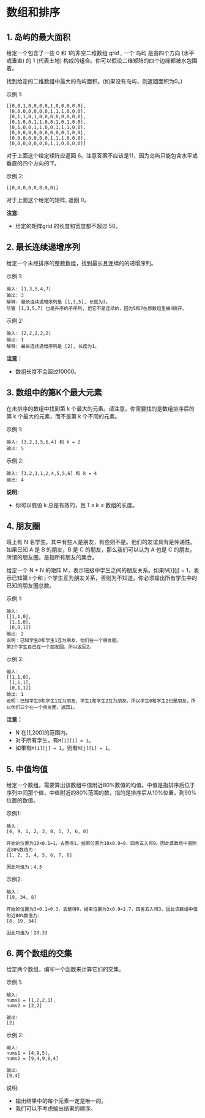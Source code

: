 # 数组和排序

## 1. 岛屿的最大面积
给定一个包含了一些 0 和 1的非空二维数组 grid , 一个 岛屿 是由四个方向 (水平或垂直) 的 1 (代表土地) 构成的组合。你可以假设二维矩阵的四个边缘都被水包围着。

找到给定的二维数组中最大的岛屿面积。(如果没有岛屿，则返回面积为0。)

示例 1:
```
[[0,0,1,0,0,0,0,1,0,0,0,0,0],
 [0,0,0,0,0,0,0,1,1,1,0,0,0],
 [0,1,1,0,1,0,0,0,0,0,0,0,0],
 [0,1,0,0,1,1,0,0,1,0,1,0,0],
 [0,1,0,0,1,1,0,0,1,1,1,0,0],
 [0,0,0,0,0,0,0,0,0,0,1,0,0],
 [0,0,0,0,0,0,0,1,1,1,0,0,0],
 [0,0,0,0,0,0,0,1,1,0,0,0,0]]
```

对于上面这个给定矩阵应返回 6。注意答案不应该是11，因为岛屿只能包含水平或垂直的四个方向的‘1’。


示例 2:
```
[[0,0,0,0,0,0,0,0]]
```
对于上面这个给定的矩阵, 返回 0。


**注意:**
* 给定的矩阵grid 的长度和宽度都不超过 50。


## 2. 最长连续递增序列

给定一个未经排序的整数数组，找到最长且连续的的递增序列。

示例 1:
```
输入: [1,3,5,4,7]
输出: 3
解释: 最长连续递增序列是 [1,3,5], 长度为3。
尽管 [1,3,5,7] 也是升序的子序列, 但它不是连续的，因为5和7在原数组里被4隔开。 
```

示例 2:
```
输入: [2,2,2,2,2]
输出: 1
解释: 最长连续递增序列是 [2], 长度为1。
```

**注意：**
* 数组长度不会超过10000。


## 3. 数组中的第K个最大元素

在未排序的数组中找到第 k 个最大的元素。请注意，你需要找的是数组排序后的第 k 个最大的元素，而不是第 k 个不同的元素。

示例 1:
```
输入: [3,2,1,5,6,4] 和 k = 2
输出: 5
```

示例 2:
```
输入: [3,2,3,1,2,4,5,5,6] 和 k = 4
输出: 4
```


**说明:**
* 你可以假设 k 总是有效的，且 1 ≤ k ≤ 数组的长度。


## 4. 朋友圈
班上有 N 名学生。其中有些人是朋友，有些则不是。他们的友谊具有是传递性。如果已知 A 是 B 的朋友，B 是 C 的朋友，那么我们可以认为 A 也是 C 的朋友。所谓的朋友圈，是指所有朋友的集合。

给定一个 N * N 的矩阵 M，表示班级中学生之间的朋友关系。如果M[i][j] = 1，表示已知第 i 个和 j 个学生互为朋友关系，否则为不知道。你必须输出所有学生中的已知的朋友圈总数。

示例 1:
```    
输入: 
[[1,1,0],
 [1,1,0],
 [0,0,1]]
输出: 2 
说明：已知学生0和学生1互为朋友，他们在一个朋友圈。
第2个学生自己在一个朋友圈。所以返回2。
```

示例 2:
```
输入: 
[[1,1,0],
 [1,1,1],
 [0,1,1]]
输出: 1
说明：已知学生0和学生1互为朋友，学生1和学生2互为朋友，所以学生0和学生2也是朋友，所以他们三个在一个朋友圈，返回1。
```

**注意：**
* N 在[1,200]的范围内。
* 对于所有学生，有`M[i][i] = 1`。
* 如果有`M[i][j] = 1`，则有`M[j][i] = 1`。


## 5. 中值均值

给定一个数组，需要算出该数组中值附近80%数值的均值。中值是指排序后位于序列中间那个值，中值附近的80%范围的数，指的是排序后从10%位置，到90%位置的数值。

示例1:
```
输入：
[4, 9, 1, 2, 3, 8, 5, 7, 6, 0]

开始的位置为10×0.1=1，去整得1，结束位置为10x0.9=9，四舍五入得9。因此该数组中值附近80%数值为：
[1, 2, 3, 4, 5, 6, 7, 8]

因此均值为：4.5
```

示例2:
```
输入：
[19, 34, 8]

开始的位置为3×0.1=0.3，去整得0，结束位置为3x0.9=2.7，四舍五入得3。因此该数组中值附近80%数值为:
[8, 19, 34]

因此均值为：20.33
```

## 6. 两个数组的交集

给定两个数组，编写一个函数来计算它们的交集。

示例 1:
```
输入: 
nums1 = [1,2,2,1], 
nums2 = [2,2]

输出: 
[2]
```

示例 2:
```
输入: 
nums1 = [4,9,5], 
nums2 = [9,4,9,8,4]

输出: 
[9,4]
```

说明:
* 输出结果中的每个元素一定是唯一的。
* 我们可以不考虑输出结果的顺序。
